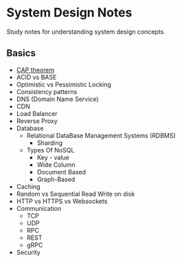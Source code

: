 
# System Design Notes

Study notes for understanding system design concepts.


## Basics

- [CAP theorem](https://github.com/kalpeshdusane/System-Design-Notes/tree/main/CAP%20theorem)
- ACID vs BASE
- Optimistic vs Pessimistic Locking
- Consistency patterns
- DNS (Domain Name Service)
- CDN
- Load Balancer
- Reverse Proxy
- Database
    - Relational DataBase Management Systems (RDBMS)
        - Sharding
    - Types Of NoSQL
        - Key - value
        - Wide Column
        - Document Based
        - Graph-Based
- Caching
- Random vs Sequential Read Write on disk
- HTTP vs HTTPS vs Websockets
- Communication
    - TCP
    - UDP
    - RPC
    - REST
    - gRPC
- Security
